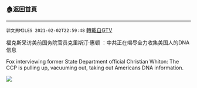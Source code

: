 ﻿###  [:house:返回首頁](https://github.com/ourhimalayas/txt)
---

`郭文贵MILES 2021-02-02T22:59:48` [轉載自GTV](https://gtv.org/web/#/UserInfo/5e596957357cc612d35a8044)

福克斯采访美前国务院官员克里斯汀·惠顿 ：中共正在竭尽全力收集美国人的DNA信息

Fox interviewing former State Department official Christian Whiton: The CCP is pulling up, vacuuming out, taking out Americans DNA information. 

[![](https://filegroup.gtv.org/cdn-cgi/image/width=600/https://filegroup.gtv.org/group6/web/20210202/22/59/0/142e9dfb0aa72f4fe521ac3f2582247d.jpg)](https://filegroup.gtv.org/group6/web/20210202/22/59/0/800d150d4a63cda9c3fde780225270f9.mp4)